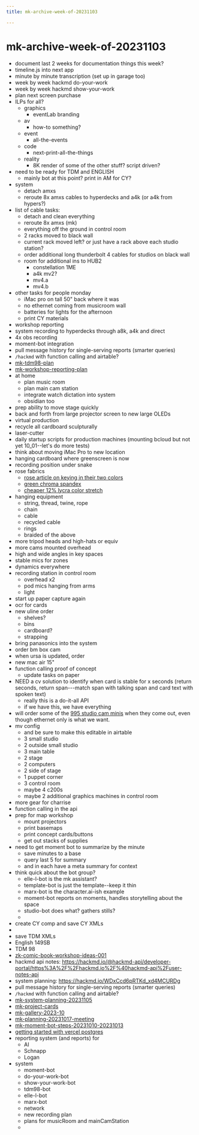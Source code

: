 ```yaml
---
title: mk-archive-week-of-20231103

---
```


# mk-archive-week-of-20231103




- document last 2 weeks for documentation things this week?
- timeline.js into next app
- minute by minute transcription (set up in garage too)
- week by week hackmd do-your-work
- week by week hackmd show-your-work
- plan next screen purchase
- ILPs for all?
    - graphics
        - eventLab branding
    - av
        - how-to something?
    - event
        - all-the-events
    - code
        - next-print-all-the-things
    - reality
        - 8K render of some of the other stuff? script driven?
- need to be ready for TDM and ENGLISH
    - mainly bot at this point? print in AM for CY?
- system
    - detach amxs
    - reroute 8x amxs cables to hyperdecks and a4k (or a4k from hypers?)
- list of cable tasks:
    - detach and clean everything
    - reroute 8x amxs (mk)
    - everything off the ground in control room
    - 2 racks moved to black wall
    - current rack moved left? or just have a rack above each studio station?
    - order additional long thunderbolt 4 cables for studios on black wall
    - room for additional ins to HUB2
        - constellation 1ME
        - a4k mv2?
        - mv4.a
        - mv4.b
- other tasks for people monday
    - iMac pro on tall 50" back where it was
    - no ethernet coming from musicroom wall
    - batteries for lights for the afternoon
    - print CY materials
- workshop reporting
- system recording to hyperdecks through a8k, a4k and direct
- 4x obs recording
- moment-bot integration
- pull message history for single-serving reports (smarter queries)
- `/hackmd` with function calling and airtable?
- [mk-tdm98-plan](/B7lAuOHQQA6BVTT8MIImGg)
- [mk-workshop-reporting-plan](/oYA11oiNSzm2rcM-kze7_A)
- at home
    - plan music room
    - plan main cam station
    - integrate watch dictation into system
    - obsidian too
- prep ability to move stage quickly
- back and forth from large projector screen to new large OLEDs
- virtual production
- recycle all cardboard sculpturally
- laser-cutter
- daily startup scripts for production machines (mounting bcloud but not yet 10_01--let's do more tests)
- think about moving iMac Pro to new location
- hanging cardboard where greenscreen is now
- recording position under snake
- rose fabrics
    - [rose article on keying in their two colors](https://www.blog.rosebrand.com/post/when-to-use-digital-key-vs-chroma-key)
    - [green chroma spandex](https://www.rosebrand.com/product793/92-Keying-Spandex-NFR.aspx?cid=165&idx=1&tid=1&info=Stretch%2bFabrics)
    - [cheaper 12% lycra color stretch](https://www.rosebrand.com/product1998/122-Tendo-IFR.aspx?cid=165&idx=1&tid=1&info=Stretch%2bFabrics)
- hanging equipment
    - string, thread, twine, rope
    - chain
    - cable
    - recycled cable
    - rings
    - braided of the above
- more tripod heads and high-hats or equiv
- more cams mounted overhead
- high and wide angles in key spaces
- stable mics for zones
- dynamics everywhere
- recording station in control room
    - overhead x2
    - pod mics hanging from arms
    - light
- start up paper capture again
- ocr for cards
- new uline order
    - shelves?
    - bins
    - cardboard?
    - strapping
- bring panasonics into the system
- order bm box cam
- when ursa is updated, order
- new mac air 15"
- function calling proof of concept
    - update tasks on paper
- NEED a cv solution to identify when card is stable for x seconds (return seconds, return span---match span with talking span and card text with spoken text)
    - really this is a do-it-all API
    - if we have this, we have everything
- will order some of the [995 studio cam minis](https://www.bhphotovideo.com/c/product/1787638-REG/blackmagic_design_micro_studio_camera_4k.html/overview) when they come out, even though ethernet only is what we want.
- mv config
    - and be sure to make this editable in airtable
    - 3 small studio
    - 2 outside small studio
    - 3 main table
    - 2 stage
    - 2 computers
    - 2 side of stage
    - 1 puppet corner
    - 3 control room
    - maybe 4 c200s
    - maybe 2 additional graphics machines in control room
- more gear for charrise
- function calling in the api
- prep for map workshop
    - mount projectors
    - print basemaps
    - print concept cards/buttons
    - get out stacks of supplies
- need to get moment bot to summarize by the minute
    - save minutes to a base
    - query last 5 for summary
    - and in each have a meta summary for context
- think quick about the bot group?
    - elle-l-bot is the mk assistant?
    - template-bot is just the template--keep it thin
    - marx-bot is the character.ai-ish example
    - moment-bot reports on moments, handles storytelling about the space
    - studio-bot does what? gathers stills?
    - 
- create CY comp and save CY XMLs
- 
- save TDM XMLs
- English 149SB
- TDM 98
- [zk-comic-book-workshop-ideas-001](/mVbPqHFHRmqrMw8aF9B4bg)
- hackmd api notes: https://hackmd.io/@hackmd-api/developer-portal/https%3A%2F%2Fhackmd.io%2F%40hackmd-api%2Fuser-notes-api
- system planning: https://hackmd.io/WDxCcd6pRTKd_xd4MCURDg
- pull message history for single-serving reports (smarter queries)
- `/hackmd` with function calling and airtable?
- [mk-system-planning-20231105](/WDxCcd6pRTKd_xd4MCURDg)
- [mk-project-cards](/JQP4iQRKSeqrFMzcTbP0tQ)
- [mk-gallery-2023-10](/JFaW2Ns7S7SGaU3nsgpVUw)
- [mk-planning-20231017-meeting](/bsjXK7FJQ-m247as7-svhg)
- [mk-moment-bot-steps-20231010-20231013](/IIuCWwEjQraTTsdLl_H_DA)
- [getting started with vercel postgres](https://vercel.com/docs/storage/vercel-postgres/quickstart)
- reporting system (and reports) for
    - AI
    - Schnapp
    - Logan
- system
    - moment-bot
    - do-your-work-bot
    - show-your-work-bot
    - tdm98-bot
    - elle-l-bot
    - marx-bot
    - network
    - new recording plan
    - plans for musicRoom and mainCamStation
    - 